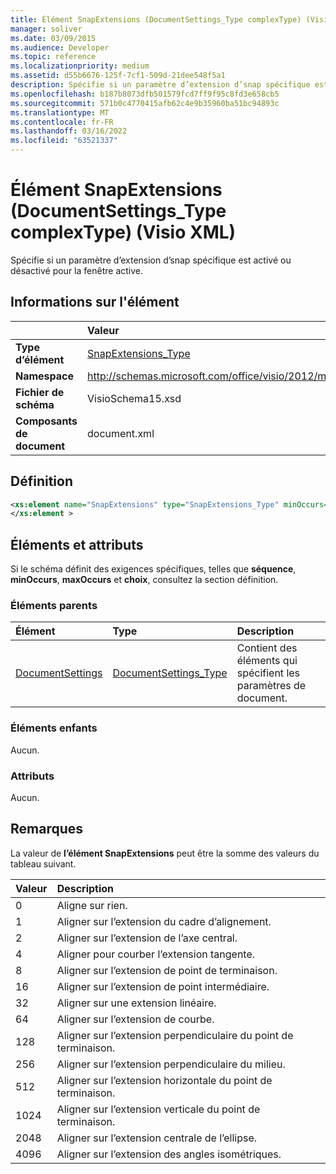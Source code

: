 ```yaml
---
title: Élément SnapExtensions (DocumentSettings_Type complexType) (Visio XML)
manager: soliver
ms.date: 03/09/2015
ms.audience: Developer
ms.topic: reference
ms.localizationpriority: medium
ms.assetid: d55b6676-125f-7cf1-509d-21dee548f5a1
description: Spécifie si un paramètre d’extension d’snap spécifique est activé ou désactivé pour la fenêtre active.
ms.openlocfilehash: b187b8073dfb501579fcd7ff9f95c8fd3e658cb5
ms.sourcegitcommit: 571b0c4770415afb62c4e9b35960ba51bc94893c
ms.translationtype: MT
ms.contentlocale: fr-FR
ms.lasthandoff: 03/16/2022
ms.locfileid: "63521337"
---
```

# <a name="snapextensions-element-documentsettings_type-complextype-visio-xml"></a>Élément SnapExtensions (DocumentSettings_Type complexType) (Visio XML)

Spécifie si un paramètre d’extension d’snap spécifique est activé ou désactivé pour la fenêtre active. 
  
## <a name="element-information"></a>Informations sur l'élément

||Valeur |
|:-----|:-----|
|**Type d’élément** <br/> |[SnapExtensions_Type](snapextensions_type-complextypevisio-xml.md) <br/> |
|**Namespace** <br/> |http://schemas.microsoft.com/office/visio/2012/main  <br/> |
|**Fichier de schéma** <br/> |VisioSchema15.xsd  <br/> |
|**Composants de document** <br/> |document.xml  <br/> |
   
## <a name="definition"></a>Définition

```XML
<xs:element name="SnapExtensions" type="SnapExtensions_Type" minOccurs="0" maxOccurs="1" >
</xs:element >
```

## <a name="elements-and-attributes"></a>Éléments et attributs

Si le schéma définit des exigences spécifiques, telles que **séquence**, **minOccurs**, **maxOccurs** et **choix**, consultez la section définition. 
  
### <a name="parent-elements"></a>Éléments parents

|**Élément**|**Type**|**Description**|
|:-----|:-----|:-----|
|[DocumentSettings](documentsettings-element-visiodocument_type-complextypevisio-xml.md) <br/> |[DocumentSettings_Type](documentsettings_type-complextypevisio-xml.md) <br/> |Contient des éléments qui spécifient les paramètres de document. |
   
### <a name="child-elements"></a>Éléments enfants

Aucun.
  
### <a name="attributes"></a>Attributs

Aucun.
  
## <a name="remarks"></a>Remarques

La valeur de **l’élément SnapExtensions** peut être la somme des valeurs du tableau suivant. 
  
|**Valeur**|**Description**|
|:-----|:-----|
|0  <br/> |Aligne sur rien. |
|1  <br/> |Aligner sur l’extension du cadre d’alignement. |
|2  <br/> |Aligner sur l’extension de l’axe central. |
|4  <br/> |Aligner pour courber l’extension tangente. |
|8   <br/> |Aligner sur l’extension de point de terminaison. |
|16  <br/> |Aligner sur l’extension de point intermédiaire. |
|32  <br/> |Aligner sur une extension linéaire. |
|64  <br/> |Aligner sur l’extension de courbe. |
|128  <br/> |Aligner sur l’extension perpendiculaire du point de terminaison. |
|256  <br/> |Aligner sur l’extension perpendiculaire du milieu. |
|512  <br/> |Aligner sur l’extension horizontale du point de terminaison. |
|1024  <br/> |Aligner sur l’extension verticale du point de terminaison. |
|2048  <br/> |Aligner sur l’extension centrale de l’ellipse. |
|4096  <br/> |Aligner sur l’extension des angles isométriques. |
   

